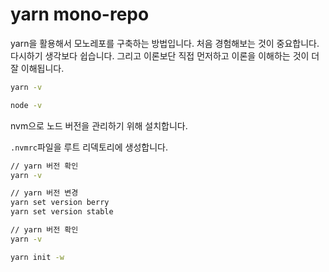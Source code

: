 # yarn mono-repo

yarn을 활용해서 모노레포를 구축하는 방법입니다. 처음 경험해보는 것이 중요합니다. 다시하기 생각보다 쉽습니다. 그리고 이론보단 직접 먼저하고 이론을 이해하는 것이 더 잘 이해됩니다.

```sh
yarn -v
```

```sh
node -v
```

nvm으로 노드 버전을 관리하기 위해 설치합니다.

`.nvmrc`파일을 루트 리덱토리에 생성합니다.

```sh
// yarn 버전 확인
yarn -v

// yarn 버전 변경
yarn set version berry
yarn set version stable

// yarn 버전 확인
yarn -v
```

```sh
yarn init -w
```
